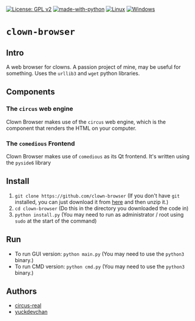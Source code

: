 [![License: GPL v2](https://img.shields.io/badge/License-GPL_v2-blue.svg)](https://www.gnu.org/licenses/old-licenses/gpl-2.0.en.html)
[![made-with-python](https://img.shields.io/badge/Made%20with-Python-1f425f.svg)](https://www.python.org/)
[![Linux](https://svgshare.com/i/Zhy.svg)](https://svgshare.com/i/Zhy.svg)
[![Windows](https://badgen.net/badge/icon/windows?icon=windows&label)](https://microsoft.com/windows/)
# `clown-browser`
## Intro
A web browser for clowns. A passion project of mine, may be useful for something. Uses the `urllib3` and `wget` python libraries.
## Components
### The `circus` web engine
Clown Browser makes use of the `circus` web engine, which is the component that renders the HTML on your computer.
### The `comedious` Frontend
Clown Browser makes use of `comedious` as its Qt frontend. It's written using the `pyside6` library
## Install
1. `git clone https://github.com/clown-browser` (If you don't have `git` installed, you can just download it from [here](https://github.com/yuckdevchan/clown-browser/archive/refs/heads/main.zip) and then unzip it.)
2. `cd clown-browser` (Do this in the directory you downloaded the code in)
3. `python install.py` (You may need to run as administrator / root using `sudo` at the start of the command)
## Run
- To run GUI version: `python main.py` (You may need to use the `python3` binary.)
- To run CMD version: `python cmd.py` (You may need to use the `python3` binary.)
## Authors
- [circus-real](https://github.com/circus-real)
- [yuckdevchan](https://github.com/yuckdevchan)
